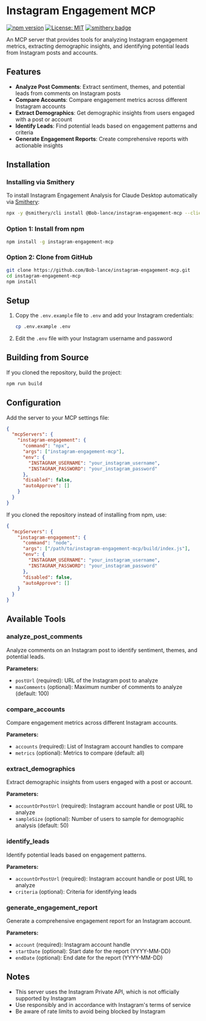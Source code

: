 # Instagram Engagement MCP

[![npm version](https://img.shields.io/npm/v/instagram-engagement-mcp.svg)](https://www.npmjs.com/package/instagram-engagement-mcp)
[![License: MIT](https://img.shields.io/badge/License-MIT-yellow.svg)](https://opensource.org/licenses/MIT)
[![smithery badge](https://smithery.ai/badge/@Bob-lance/instagram-engagement-mcp)](https://smithery.ai/server/@Bob-lance/instagram-engagement-mcp)

An MCP server that provides tools for analyzing Instagram engagement metrics, extracting demographic insights, and identifying potential leads from Instagram posts and accounts.

## Features

- **Analyze Post Comments**: Extract sentiment, themes, and potential leads from comments on Instagram posts
- **Compare Accounts**: Compare engagement metrics across different Instagram accounts
- **Extract Demographics**: Get demographic insights from users engaged with a post or account
- **Identify Leads**: Find potential leads based on engagement patterns and criteria
- **Generate Engagement Reports**: Create comprehensive reports with actionable insights

## Installation

### Installing via Smithery

To install Instagram Engagement Analysis for Claude Desktop automatically via [Smithery](https://smithery.ai/server/@Bob-lance/instagram-engagement-mcp):

```bash
npx -y @smithery/cli install @Bob-lance/instagram-engagement-mcp --client claude
```

### Option 1: Install from npm

```bash
npm install -g instagram-engagement-mcp
```

### Option 2: Clone from GitHub

```bash
git clone https://github.com/Bob-lance/instagram-engagement-mcp.git
cd instagram-engagement-mcp
npm install
```

## Setup

1. Copy the `.env.example` file to `.env` and add your Instagram credentials:
   ```bash
   cp .env.example .env
   ```
2. Edit the `.env` file with your Instagram username and password

## Building from Source

If you cloned the repository, build the project:

```bash
npm run build
```

## Configuration

Add the server to your MCP settings file:

```json
{
  "mcpServers": {
    "instagram-engagement": {
      "command": "npx",
      "args": ["instagram-engagement-mcp"],
      "env": {
        "INSTAGRAM_USERNAME": "your_instagram_username",
        "INSTAGRAM_PASSWORD": "your_instagram_password"
      },
      "disabled": false,
      "autoApprove": []
    }
  }
}
```

If you cloned the repository instead of installing from npm, use:

```json
{
  "mcpServers": {
    "instagram-engagement": {
      "command": "node",
      "args": ["/path/to/instagram-engagement-mcp/build/index.js"],
      "env": {
        "INSTAGRAM_USERNAME": "your_instagram_username",
        "INSTAGRAM_PASSWORD": "your_instagram_password"
      },
      "disabled": false,
      "autoApprove": []
    }
  }
}
```

## Available Tools

### analyze_post_comments

Analyze comments on an Instagram post to identify sentiment, themes, and potential leads.

**Parameters:**
- `postUrl` (required): URL of the Instagram post to analyze
- `maxComments` (optional): Maximum number of comments to analyze (default: 100)

### compare_accounts

Compare engagement metrics across different Instagram accounts.

**Parameters:**
- `accounts` (required): List of Instagram account handles to compare
- `metrics` (optional): Metrics to compare (default: all)

### extract_demographics

Extract demographic insights from users engaged with a post or account.

**Parameters:**
- `accountOrPostUrl` (required): Instagram account handle or post URL to analyze
- `sampleSize` (optional): Number of users to sample for demographic analysis (default: 50)

### identify_leads

Identify potential leads based on engagement patterns.

**Parameters:**
- `accountOrPostUrl` (required): Instagram account handle or post URL to analyze
- `criteria` (optional): Criteria for identifying leads

### generate_engagement_report

Generate a comprehensive engagement report for an Instagram account.

**Parameters:**
- `account` (required): Instagram account handle
- `startDate` (optional): Start date for the report (YYYY-MM-DD)
- `endDate` (optional): End date for the report (YYYY-MM-DD)

## Notes

- This server uses the Instagram Private API, which is not officially supported by Instagram
- Use responsibly and in accordance with Instagram's terms of service
- Be aware of rate limits to avoid being blocked by Instagram
